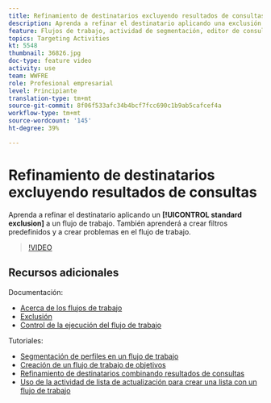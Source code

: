 ```yaml
---
title: Refinamiento de destinatarios excluyendo resultados de consultas
description: Aprenda a refinar el destinatario aplicando una exclusión estándar a un flujo de trabajo. También aprenderá a crear filtros predefinidos y a crear problemas en el flujo de trabajo.
feature: Flujos de trabajo, actividad de segmentación, editor de consultas
topics: Targeting Activities
kt: 5548
thumbnail: 36826.jpg
doc-type: feature video
activity: use
team: WWFRE
role: Profesional empresarial
level: Principiante
translation-type: tm+mt
source-git-commit: 8f06f533afc34b4bcf7fcc690c1b9ab5cafcef4a
workflow-type: tm+mt
source-wordcount: '145'
ht-degree: 39%

---
```



# Refinamiento de destinatarios excluyendo resultados de consultas

Aprenda a refinar el destinatario aplicando un **[!UICONTROL standard exclusion]** a un flujo de trabajo. También aprenderá a crear filtros predefinidos y a crear problemas en el flujo de trabajo.

>[!VIDEO](https://video.tv.adobe.com/v/36826?quality=12)

## Recursos adicionales

Documentación:

* [Acerca de los flujos de trabajo](https://docs.adobe.com/content/help/es-ES/campaign-classic/using/automating-with-workflows/introduction/about-workflows.html)
* [Exclusión](https://docs.adobe.com/content/help/en/campaign-classic/using/automating-with-workflows/targeting-activities/exclusion.html)
* [Control de la ejecución del flujo de trabajo](https://docs.adobe.com/content/help/en/campaign-classic/using/automating-with-workflows/monitoring-workflows/monitoring-workflow-execution.html)

Tutoriales:

* [Segmentación de perfiles en un flujo de trabajo](/help/getting-started/targeting-profiles-in-a-workflow.md)
* [Creación de un flujo de trabajo de objetivos](/help/automating-with-workflows/creating-a-targeting-workflow.md)
* [Refinamiento de destinatarios combinando resultados de consultas](/help/automating-with-workflows/refining-targets-by-combining-query-results.md)
* [Uso de la actividad de lista de actualización para crear una lista con un flujo de trabajo](/help/automating-with-workflows/using-the-update-list-activity.md)
